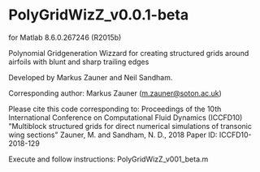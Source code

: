 # PolyGridWizZ_v0.0.1-beta
for Matlab 8.6.0.267246 (R2015b)

Polynomial Gridgeneration Wizzard for creating structured grids around airfoils with blunt and sharp trailing edges

Developed by Markus Zauner and Neil Sandham.

Corresponding author: Markus Zauner (m.zauner@soton.ac.uk)

Please cite this code corresponding to: 
Proceedings of the 10th International Conference on Computational Fluid Dynamics (ICCFD10)
"Multiblock structured grids for direct numerical simulations of transonic wing sections"
Zauner, M. and Sandham, N. D., 2018
Paper ID: ICCFD10-2018-129

Execute and follow instructions: PolyGridWizZ_v001_beta.m
